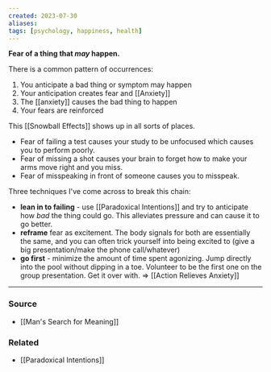 ```yaml
---
created: 2023-07-30
aliases: 
tags: [psychology, happiness, health]
---
```

**Fear of a thing that *may* happen.**

There is a common pattern of occurrences:
1. You anticipate a bad thing or symptom may happen
2. Your anticipation creates fear and [[Anxiety]]
3. The [[anxiety]] causes the bad thing to happen
4. Your fears are reinforced

This [[Snowball Effects]] shows up in all sorts of places.
- Fear of failing a test causes your study to be unfocused which causes you to perform poorly. 
- Fear of missing a shot causes your brain to forget how to make your arms move right and you miss.
- Fear of misspeaking in front of someone causes you to misspeak. 

Three techniques I've come across to break this chain:
- **lean in to failing** - use [[Paradoxical Intentions]] and try to anticipate how *bad* the thing could go. This alleviates pressure and can cause it to go better.
- **reframe** fear as excitement. The body signals for both are essentially the same, and you can often trick yourself into being excited to (give a big presentation/make the phone call/whatever)
- **go first** - minimize the amount of time spent agonizing. Jump directly into the pool without dipping in a toe. Volunteer to be the first one on the group presentation. Get it over with.  => [[Action Relieves Anxiety]]

****
### Source
- [[Man's Search for Meaning]]

### Related
- [[Paradoxical Intentions]]
 